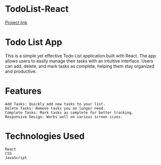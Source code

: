# TodoList-React

[Project link](https://hanumant-dombale.github.io/Todo-List-React/)

# Todo List App

This is a simple yet effective Todo List application built with React. The app allows users to easily manage their tasks with an intuitive interface. Users can add, delete, and mark tasks as complete, helping them stay organized and productive.

# Features
    Add Tasks: Quickly add new tasks to your list.
    Delete Tasks: Remove tasks you no longer need.
    Complete Tasks: Mark tasks as complete for better tracking.
    Responsive Design: Works well on various screen sizes.

# Technologies Used
    React
    CSS
    JavaScript